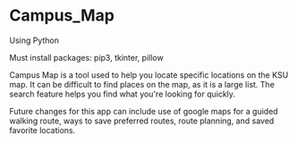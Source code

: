 # Campus_Map
Using Python

Must install packages: pip3, tkinter, pillow

Campus Map is a tool used to help you locate specific locations on the KSU map. It can be difficult to find places on the map, as it is a large list. The search feature helps you find what you're looking for quickly.

Future changes for this app can include use of google maps for a guided walking route, ways to save preferred routes, route planning, and saved favorite locations.
